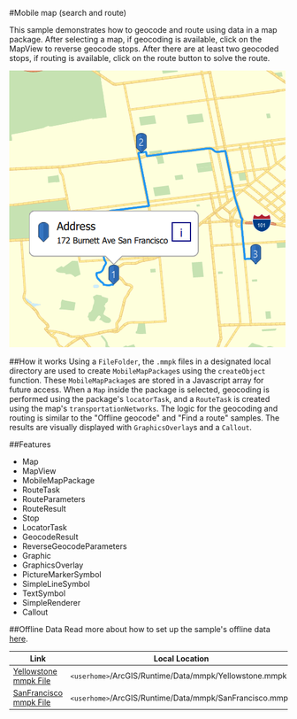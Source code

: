 #Mobile map (search and route)

This sample demonstrates how to geocode and route using data in a map package. After selecting a map, if geocoding is available, click on the MapView to reverse geocode stops. After there are at least two geocoded stops, if routing is available, click on the route button to solve the route.

![](screenshot.png)

##How it works
Using a `FileFolder`, the `.mmpk` files in a designated local directory are used to create `MobileMapPackage`s using the `createObject` function. These `MobileMapPackage`s are stored in a Javascript array for future access. When a `Map` inside the package is selected, geocoding is performed using the package's `locatorTask`, and a `RouteTask` is created using the map's `transportationNetworks`. The logic for the geocoding and routing is similar to the "Offline geocode" and "Find a route" samples. The results are visually displayed with `GraphicsOverlay`s and a `Callout`.

##Features
- Map
- MapView
- MobileMapPackage
- RouteTask
- RouteParameters
- RouteResult
- Stop
- LocatorTask
- GeocodeResult
- ReverseGeocodeParameters
- Graphic
- GraphicsOverlay
- PictureMarkerSymbol
- SimpleLineSymbol
- TextSymbol
- SimpleRenderer
- Callout

##Offline Data
Read more about how to set up the sample's offline data [here](http://links.esri.com/ArcGISRuntimeQtSamples).

Link | Local Location
---------|-------|
|[Yellowstone mmpk File](https://www.arcgis.com/home/item.html?id=e1f3a7254cb845b09450f54937c16061)| `<userhome>`/ArcGIS/Runtime/Data/mmpk/Yellowstone.mmpk |
|[SanFrancisco mmpk File](https://www.arcgis.com/home/item.html?id=133ae60b710b4d29bec40fbbebb136ab)| `<userhome>`/ArcGIS/Runtime/Data/mmpk/SanFrancisco.mmpk |

